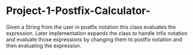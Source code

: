 # Project-1-Postfix-Calculator-
Given a String from the user in postfix notation this class evaluates the expression. Later implementation expands the class to handle infix notation and evaluate those expressions by changing them to postfix notation and then evaluating the expression.

